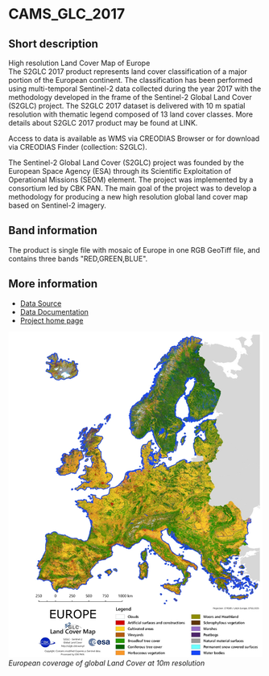 # CAMS_GLC_2017

## Short description

High resolution Land Cover Map of Europe  
The S2GLC 2017 product represents land cover classification of a major portion of the European continent. The classification has been performed using multi-temporal Sentinel-2 data collected during the year 2017 with the methodology developed in the frame of the Sentinel-2 Global Land Cover (S2GLC) project. The S2GLC 2017 dataset is delivered with 10 m spatial resolution with thematic legend composed of 13 land cover classes. More details about S2GLC 2017 product may be found at LINK.

Access to data is available as WMS via CREODIAS Browser or for download via CREODIAS Finder (collection: S2GLC).

The Sentinel-2 Global Land Cover (S2GLC) project was founded by the European Space Agency (ESA) through its Scientific Exploitation of Operational Missions (SEOM) element. The project was implemented by a consortium led by CBK PAN. The main goal of the project was to develop a methodology for producing a new high resolution global land cover map based on Sentinel-2 imagery.

## Band information

The product is single file with mosaic of Europe in one RGB GeoTiff file, and contains three bands "RED,GREEN,BLUE".

## More information

- [Data Source](http://s2glc.cbk.waw.pl/extension)
- [Data Documentation](http://s2glc.cbk.waw.pl/)
- [Project home page](http://s2glc.cbk.waw.pl/)

![Global Land COver 2017 map](S2GLC_Map_of_Europe3_marg.jpg)<br>
*European coverage of global Land Cover at 10m resolution*
